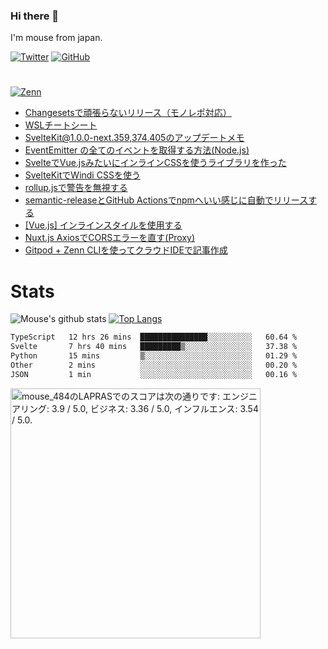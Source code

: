 ### Hi there 👋

I'm mouse from japan.

[![Twitter](https://img.shields.io/badge/-Twitter-1DA1F2.svg?logo=twitter&style=flat-square&logoColor=white)](https://twitter.com/mouse_484)
[![GitHub](https://img.shields.io/badge/-Github-181717.svg?logo=github&style=flat-square)](https://github.com/mouse484)

#

[![Zenn](https://img.shields.io/badge/-Zenn_Posts-e6f2ff.svg?logo=zenn&style)](https://zenn.dev/mouse_484)

<!-- BLOG-POST-LIST:START -->
- [Changesetsで頑張らないリリース（モノレポ対応）](https://zenn.dev/mouse_484/articles/easy-changesets)
- [WSLチートシート](https://zenn.dev/mouse_484/articles/wsl-cheatsheet)
- [SvelteKit@1.0.0-next.359,374,405のアップデートメモ](https://zenn.dev/mouse_484/articles/sveltekit-100-next359-and-later)
- [EventEmitter の全てのイベントを取得する方法&lpar;Node.js&rpar;](https://zenn.dev/mouse_484/articles/listen-to-all-events-of-eventemitter)
- [SvelteでVue.jsみたいにインラインCSSを使うライブラリを作った](https://zenn.dev/mouse_484/articles/svelte-inline-css)
- [SvelteKitでWindi CSSを使う](https://zenn.dev/mouse_484/articles/sveltekit-and-windicss)
- [rollup.jsで警告を無視する](https://zenn.dev/mouse_484/articles/rollup-suppress-warning-messages)
- [semantic-releaseとGitHub Actionsでnpmへいい感じに自動でリリースする](https://zenn.dev/mouse_484/articles/semantic-release-githubactions-npm)
- [[Vue.js] インラインスタイルを使用する](https://zenn.dev/mouse_484/articles/vue-inline-style)
- [Nuxt.js AxiosでCORSエラーを直す&lpar;Proxy&rpar;](https://zenn.dev/mouse_484/articles/nuxt-axios-cors)
- [Gitpod + Zenn CLIを使ってクラウドIDEで記事作成](https://zenn.dev/mouse_484/articles/de0f41fca07259c60b08)
<!-- BLOG-POST-LIST:END -->

# Stats

![Mouse's github stats](https://github-readme-stats.vercel.app/api?username=mouse484&show_icons=true&line_height=24) [![Top Langs](https://github-readme-stats.vercel.app/api/top-langs/?username=mouse484&layout=compact&langs_count=8)](https://github.com/anuraghazra/github-readme-stats)

<!--START_SECTION:waka-->

```txt
TypeScript   12 hrs 26 mins  ███████████████░░░░░░░░░░   60.64 %
Svelte       7 hrs 40 mins   █████████▒░░░░░░░░░░░░░░░   37.38 %
Python       15 mins         ▒░░░░░░░░░░░░░░░░░░░░░░░░   01.29 %
Other        2 mins          ░░░░░░░░░░░░░░░░░░░░░░░░░   00.20 %
JSON         1 min           ░░░░░░░░░░░░░░░░░░░░░░░░░   00.16 %
```

<!--END_SECTION:waka-->
<!--START_SECTION:lapras-card-->
<p ><a href="https://lapras.com/public/mouse_484" target="_blank" rel="noopener noreferrer"><img alt="mouse_484のLAPRASでのスコアは次の通りです: エンジニアリング: 3.9 / 5.0, ビジネス: 3.36 / 5.0, インフルエンス: 3.54 / 5.0." src="https://lapras-card-generator.vercel.app/api/svg?e=3.9&b=3.36&i=3.54&b1=%23020E27&b2=%230E5593&i1=%23030E21&i2=%231688BF&l=ja" width="400" ></a></p>
<!--END_SECTION:lapras-card-->

